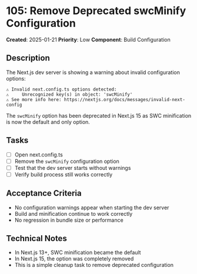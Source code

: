 # 105: Remove Deprecated swcMinify Configuration

**Created**: 2025-01-21
**Priority**: Low
**Component**: Build Configuration

## Description

The Next.js dev server is showing a warning about invalid configuration options:

```
⚠ Invalid next.config.ts options detected: 
⚠     Unrecognized key(s) in object: 'swcMinify'
⚠ See more info here: https://nextjs.org/docs/messages/invalid-next-config
```

The `swcMinify` option has been deprecated in Next.js 15 as SWC minification is now the default and only option.

## Tasks

- [ ] Open next.config.ts
- [ ] Remove the `swcMinify` configuration option
- [ ] Test that the dev server starts without warnings
- [ ] Verify build process still works correctly

## Acceptance Criteria

- No configuration warnings appear when starting the dev server
- Build and minification continue to work correctly
- No regression in bundle size or performance

## Technical Notes

- In Next.js 13+, SWC minification became the default
- In Next.js 15, the option was completely removed
- This is a simple cleanup task to remove deprecated configuration